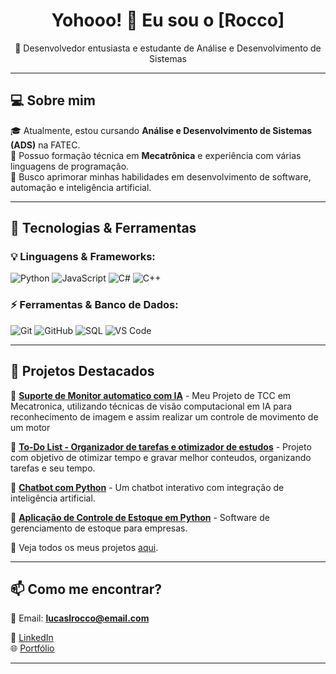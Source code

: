 <h1 align="center">Yohooo! 👋 Eu sou o [Rocco]</h1>

<p align="center">
  🚀 Desenvolvedor entusiasta e estudante de Análise e Desenvolvimento de Sistemas
</p>

---

## 💻 Sobre mim  

🎓 Atualmente, estou cursando **Análise e Desenvolvimento de Sistemas (ADS)** na FATEC.  
🔧 Possuo formação técnica em **Mecatrônica** e experiência com várias linguagens de programação.  
🚀 Busco aprimorar minhas habilidades em desenvolvimento de software, automação e inteligência artificial.  

---

## 🚀 Tecnologias & Ferramentas  

### **💡 Linguagens & Frameworks:**  
![Python](https://img.shields.io/badge/Python-3776AB?style=for-the-badge&logo=python&logoColor=white)
![JavaScript](https://img.shields.io/badge/JavaScript-F7DF1E?style=for-the-badge&logo=javascript&logoColor=black)
![C#](https://img.shields.io/badge/C%23-239120?style=for-the-badge&logo=csharp&logoColor=white)
![C++](https://img.shields.io/badge/C++-00599C?style=for-the-badge&logo=cplusplus&logoColor=white)  

### **⚡ Ferramentas & Banco de Dados:**  
![Git](https://img.shields.io/badge/Git-F05032?style=for-the-badge&logo=git&logoColor=white)
![GitHub](https://img.shields.io/badge/GitHub-181717?style=for-the-badge&logo=github&logoColor=white)
![SQL](https://img.shields.io/badge/SQL-4479A1?style=for-the-badge&logo=mysql&logoColor=white)
![VS Code](https://img.shields.io/badge/VS%20Code-007ACC?style=for-the-badge&logo=visual-studio-code&logoColor=white)  

---

## 📂 Projetos Destacados  

🔹 [**Suporte de Monitor automatico com IA**](https://github.com/Lucas-Rocco/MonitorIA) - Meu Projeto de TCC em Mecatronica, utilizando técnicas de visão computacional em IA para reconhecimento de imagem e assim realizar um controle de movimento de um motor 

🔹 [**To-Do List - Organizador de tarefas e otimizador de estudos**](https://github.com/Lucas-Rocco/To-Do-list) - Projeto com objetivo de otimizar tempo e gravar melhor conteudos, organizando tarefas e seu tempo.

🔹 [**Chatbot com Python**](https://github.com/seu-usuario/projeto-chatbot) - Um chatbot interativo com integração de inteligência artificial.  

🔹 [**Aplicação de Controle de Estoque em Python**](https://github.com/Lucas-Rocco/organizador) - Software de gerenciamento de estoque para empresas.  

📌 Veja todos os meus projetos [aqui](https://github.com/Lucas-Rocco?tab=repositories).  

---

## 📫 Como me encontrar?  

📧 Email: **lucaslrocco@email.com**  

💼 [LinkedIn](https://www.linkedin.com/in/lucas-r-ba6938269)  
🌐 [Portfólio](https://seuportfolio.com)  

---
